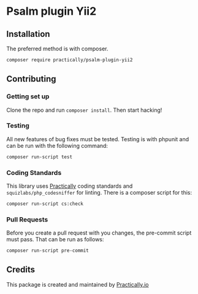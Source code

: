 # Psalm plugin Yii2

## Installation

The preferred method is with composer.

```bash
composer require practically/psalm-plugin-yii2
```

## Contributing

### Getting set up

Clone the repo and run `composer install`.
Then start hacking!

### Testing

All new features of bug fixes must be tested. Testing is with phpunit and can
be run with the following command:

```bash
composer run-script test
```

### Coding Standards

This library uses [Practically](https://practically.io/) coding standards and `squizlabs/php_codesniffer`
for linting. There is a composer script for this:

```bash
composer run-script cs:check
```

### Pull Requests

Before you create a pull request with you changes, the pre-commit script must
pass. That can be run as follows:

```bash
composer run-script pre-commit
```

## Credits

This package is created and maintained by [Practically.io](https://practically.io/)
